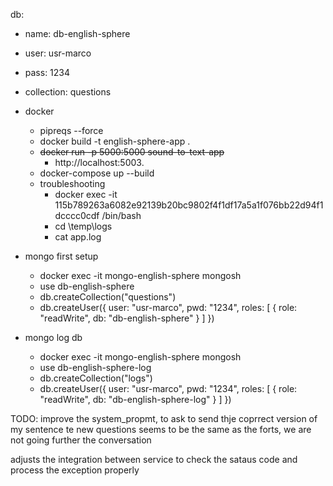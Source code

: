 db:
- name: db-english-sphere
- user: usr-marco
- pass: 1234
- collection: questions

- docker 
  - pipreqs --force
  - docker build -t english-sphere-app .
  - ~~docker run -p 5000:5000 sound-to-text-app~~
    - http://localhost:5003.
  - docker-compose up --build
  - troubleshooting
    - docker exec -it 115b789263a6082e92139b20bc9802f4f1df17a5a1f076bb22d94f1dcccc0cdf /bin/bash
    - cd \temp\logs
    - cat app.log

- mongo first setup
  - docker exec -it mongo-english-sphere mongosh
  - use db-english-sphere
  - db.createCollection("questions")
  - db.createUser({
          user: "usr-marco",
          pwd: "1234",
          roles: [
                   { role: "readWrite", db: "db-english-sphere" }
                 ]
               })

- mongo log db
  - docker exec -it mongo-english-sphere mongosh
  - use db-english-sphere-log
  - db.createCollection("logs")
  - db.createUser({
          user: "usr-marco",
          pwd: "1234",
          roles: [
                   { role: "readWrite", db: "db-english-sphere-log" }
                 ]
               })


TODO:
improve the system_propmt, to ask to send thje coprrect version of my sentence
te new questions seems to be the same as the forts, we are not going further the conversation

adjusts the integration between service to check the sataus code and process the exception properly


